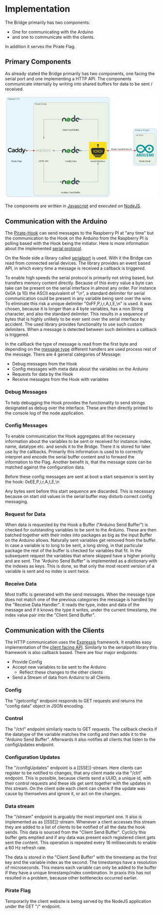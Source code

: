 # Implementation

The Bridge primarily has two components:

* One for communicating with the Arduino 
* and one to communicate with the clients.

In addition it serves the Pirate Flag.

## Primary Components

As already stated the Bridge primarily has two components, one facing the serial port and one implementing a HTTP API. The components communicate internally by writing into shared buffers for data to be sent / received. 

![Architecture of Bridge](../attachment/pirate_bridge.png)

The components are written in [Javascript](https://developer.mozilla.org/en-US/docs/Web/JavaScript) and executed on [NodeJS](Theory/nodejs.md).

## Communication with the Arduino

The [Pirate-Hook](../Pirate-Hook/00-hook.md) can send messages to the Raspberry PI at "any time" but the communication to the Hook on the Arduino from the Raspberry PI is polling based with the Hook being the initiator. Here is more information about the implemented [serial protocol](../Pirate-Hook/pirate-serial-protocol.md). 

On the Node side a library called [serialport](https://serialport.io/) is used. With it the Bridge can read from connected serial devices. The library provides an event based API, in which every time a message is received a callback is triggered. 

To enable high speeds the serial protocol is primarily not string based, but transfers memory content directly. Because of this every value a byte can take can be present on the serial interface in almost any order. For instance 0x0A (a 10) the ASCII equivalent of "\n", a standard delimiter for serial communication could be present in any variable being sent over the wire. To eliminate this risk a unique delimiter "0xFF,P,i,r,A,t,E,\n" is used. It was chosen, because it is longer than a 4 byte variables, has a non String character, and also the standard delimiter. This results in a sequence of bytes that is highly unlikely to be ever sent over the serial interface by accident. The used library provides functionality to use such custom delimiters. When a message is detected between such delimiters a callback is triggered.

In the callback the type of message is read from the first byte and depending on the [message type](../Pirate-Hook/pirate-serial-protocol.md) different handlers are used process rest of the message. There are 4 general categories of Message:

* Debug messages from the Hook
* Config messages with meta data about the variables on the Arduino
* Requests for data by the Hook
* Receive messages from the Hook with variables

### Debug Messages

To help debugging the Hook provides the functionality to send strings designated as debug over the interface. These are then directly printed to the console log of the node application.

### Config Messages

To enable communication the Hook aggregates all the necessary information about the variables to be sent or received for instance: index, name, datatype etc. and sends it to the Bridge. There it is stored for later use by the callbacks. Primarily this information is used to to correctly interpret and encode the serial buffer content and to forward the information to the Flag. Another benefit is, that the message sizes can be matched against the configuration data.

Before these config messages are sent at boot a start sequence is sent by the hook: 0xEE,P,i,r,A,t,E,\n 

Any bytes sent before this start sequence are discarded. This is necessary because on start old values in the serial buffer may disturb correct config messaging.

### Request for Data

When data is requested by the Hook a Buffer ("Arduino Send Buffer") is checked for outstanding variables to be sent to the Arduino. These are then batched together with their index into packages as big as the input Buffer on the Arduino allows. Naturally sent variables get removed from the buffer. In case a variable is to long to be sent, a long string, in that particular package the rest of the buffer is checked for variables that fit. In the subsequent request the variables that where skipped have a higher priority and are sent. The "Arduino Send Buffer" is implemented as a dictionary with the indexes as keys. This is done, so that only the most recent version of a variable is sent and no index is sent twice.

### Receive Data

Most traffic is generated with the send messages. When the message type does not match one of the previous categories the message is handled by the "Receive Data Handler". It reads the type, index and data of the message and if it knows the type it writes, under the current timestamp, the index value pair into the "Client Send Buffer".

## Communication with the Clients

The HTTP communication uses the [Expressjs](https://expressjs.com/) framework. It enables easy implementation of the [client facing API](client-facing-interface.md). Similarly to the serialport library this framework is also callback based. There are four major endpoints:

* Provide Config
* Accept new variables to be sent to the Arduino
    * Reflect these changes to the other clients
* Send a Stream of data from Arduino to all Clients 

### Config

The "/getconfig" endpoint responds to GET requests and returns the "config data" object in JSON encoding. 

### Control

The "/ctrl" endpoint similarly reacts to GET requests. The callback checks if the datatype of the variable matches the config and then adds it to the "Arduino Send Buffer". Afterwards it also notifies all clients that listen to the configUpdates endpoint.

### Configuration Updates

The "/configUpdates" endpoint is a [[SSE]]-stream. Here clients can register to be notified to changes, that any client made via the "/ctrl" endpoint. This is possible, because clients send a UUID, a unique id, with their control requests and these ids get sent together with the updates in this stream. On the client side each client can check if the update was cause by themselves and ignore it, or act on the changes.

### Data stream

The "/stream" endpoint is arguably the most important one. It also is implemented as as [[SSE]]-stream. Whenever a client accesses this stream they are added to a list of clients to be notified of all the data the hook sends. This data is sourced from the "Client Send Buffer". Cyclicly this buffer gets emptied and if any data was present each registered client gets sent the content. This operation is repeated every 16 milliseconds to enable a 60 Hz refresh rate. 

The data is stored in the "Client Send Buffer" with the timestamp as the first key and the variable index as the second. The timestamps have a resolution of microseconds. This means each variable can only be added to the buffer if they have a unique timestamp/index combination. In praxis this has not resulted in a problem, because other bottlenecks occurred earlier.

### Pirate Flag

Temporarily the client website is being served by the NodeJS application under the GET "/" endpoint.

